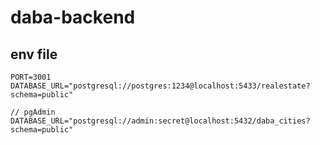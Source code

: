 # daba-backend

## env file

```
PORT=3001
DATABASE_URL="postgresql://postgres:1234@localhost:5433/realestate?schema=public"

// pgAdmin
DATABASE_URL="postgresql://admin:secret@localhost:5432/daba_cities?schema=public"
```
